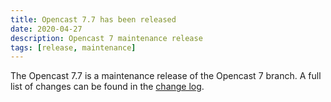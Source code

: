 ```yaml
---
title: Opencast 7.7 has been released
date: 2020-04-27
description: Opencast 7 maintenance release
tags: [release, maintenance]
---
```


The Opencast 7.7 is a maintenance release of the Opencast 7 branch. A full list of changes can be found in the
[change log](https://docs.opencast.org/r/7.x/admin/changelog/#opencast-77).
